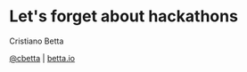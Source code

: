 <!-- .slide: data-state="dim" data-background="resources/hackathon.jpg" -->

# Let's forget about hackathons

Cristiano Betta

[@cbetta](https://twitter.com/cbetta) | [betta.io](https://betta.io)
